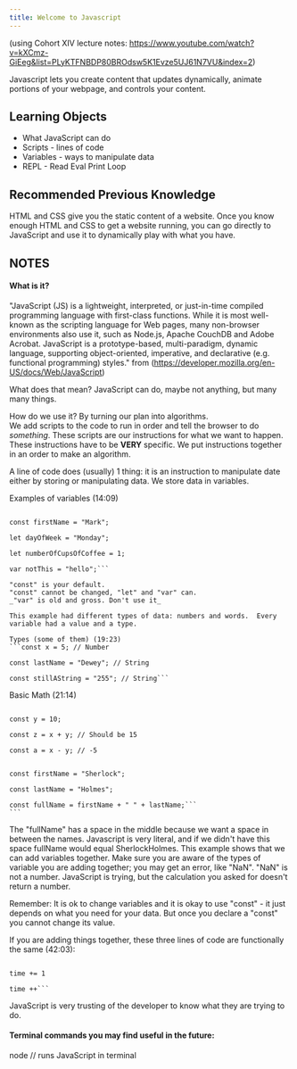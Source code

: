 ```yaml
---
title: Welcome to Javascript
---
```


(using Cohort XIV lecture notes: https://www.youtube.com/watch?v=kXCmz-GiEeg&list=PLyKTFNBDP80BROdsw5K1Evze5UJ61N7VU&index=2)

Javascript lets you create content that updates dynamically, animate portions of your webpage, and controls your content.

## Learning Objects

- What JavaScript can do
- Scripts - lines of code
- Variables - ways to manipulate data
- REPL - Read Eval Print Loop

## Recommended Previous Knowledge

HTML and CSS give you the static content of a website. Once you know enough HTML and CSS to get a website running, you can go directly to JavaScript and use it to dynamically play with what you have.

## NOTES

#### What is it?

"JavaScript (JS) is a lightweight, interpreted, or just-in-time compiled programming language with first-class functions. While it is most well-known as the scripting language for Web pages, many non-browser environments also use it, such as Node.js, Apache CouchDB and Adobe Acrobat. JavaScript is a prototype-based, multi-paradigm, dynamic language, supporting object-oriented, imperative, and declarative (e.g. functional programming) styles." from (https://developer.mozilla.org/en-US/docs/Web/JavaScript)

What does that mean? JavaScript can do, maybe not anything, but many many things.

How do we use it? By turning our plan into algorithms.  
We add scripts to the code to run in order and tell the browser to do _something_. These scripts are our instructions for what we want to happen. These instructions have to be **VERY** specific. We put instructions together in an order to make an algorithm.

A line of code does (usually) 1 thing: it is an instruction to manipulate date either by storing or manipulating data. We store data in variables.

Examples of variables (14:09)

````const x = 5;

const firstName = "Mark";

let dayOfWeek = "Monday";

let numberOfCupsOfCoffee = 1;

var notThis = "hello";```

"const" is your default.
"const" cannot be changed, "let" and "var" can.
_"var" is old and gross. Don't use it_

This example had different types of data: numbers and words.  Every variable had a value and a type.

Types (some of them) (19:23)
```const x = 5; // Number

const lastName = "Dewey"; // String

const stillAString = "255"; // String```
````

Basic Math (21:14)

````const x = 5;

const y = 10;

const z = x + y; // Should be 15

const a = x - y; // -5


const firstName = "Sherlock";

const lastName = "Holmes";

const fullName = firstName + " " + lastName;```
```
````

The "fullName" has a space in the middle because we want a space in between the names. Javascript is very literal, and if we didn't have this space fullName would equal SherlockHolmes. This example shows that we can add variables together. Make sure you are aware of the types of variable you are adding together; you may get an error, like "NaN". "NaN" is not a number. JavaScript is trying, but the calculation you asked for doesn't return a number.

Remember: It is ok to change variables and it is okay to use "const" - it just depends on what you need for your data. But once you declare a "const" you cannot change its value.

If you are adding things together, these three lines of code are functionally the same (42:03):

````time = time + 1

time += 1

time ++```
````

JavaScript is very trusting of the developer to know what they are trying to do.

#### Terminal commands you may find useful in the future:

node // runs JavaScript in terminal

